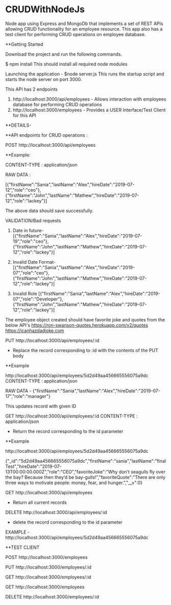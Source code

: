 # CRUDWithNodeJs
Node app using Express and MongoDb that implements a set of REST APIs allowing CRUD functionality for an employee resource. 
This app also has a test client for performing CRUD operations on employee database.

**Getting Started

Download the project and run the following commands.

$ npm install 
This should install all required node modules

Launching the application - 
$node server.js
This runs the startup script and starts the node server on port 3000.

This API has 2 endpoints
1. http://localhost:3000/api/employees - Allows interaction with employees database for performing CRUD operations
2. http://localhost:3000/employees - Provides a USER Interface/Test Client for this API

**DETAILS-

**API endpoints for CRUD operations :

POST http://localhost:3000/api/employees

**Example:

CONTENT-TYPE : application/json

RAW DATA : 

[{"firstName":"Sania","lastName":"Alex","hireDate":"2019-07-12","role":"ceo"}, {"firstName":"John","lastName":"Mathew","hireDate":"2019-07-12","role":"lackey"}]

The above data should save successfully.

VALIDATION/Bad requests

1. Date in future-
[{"firstName":"Sania","lastName":"Alex","hireDate":"2019-07-19","role":"ceo"}, {"firstName":"John","lastName":"Mathew","hireDate":"2019-07-12","role":"lackey"}]

2. Invalid Date Format-
[{"firstName":"Sania","lastName":"Alex","hireDate":"2019-07","role":"ceo"}, {"firstName":"John","lastName":"Mathew","hireDate":"2019-07-12","role":"lackey"}]

3. Invalid Role
[{"firstName":"Sania","lastName":"Alex","hireDate":"2019-07","role":"Developer"}, {"firstName":"John","lastName":"Mathew","hireDate":"2019-07-12","role":"lackey"}]


The employee object created should have favorite joke and quotes from the below API's
     https://ron-swanson-quotes.herokuapp.com/v2/quotes
     https://icanhazdadjoke.com
     

PUT http://localhost:3000/api/employees/:id


- Replace the record corresponding to :id with the contents of the PUT body

**Example

http://localhost:3000/api/employees/5d2d49aa456665556075a9dc
CONTENT-TYPE : application/json

RAW DATA - 
{"firstName":"Sania","lastName":"Alex","hireDate":"2019-07-17","role":"manager"}

This updates record with given ID


GET http://localhost:3000/api/employees/:id
CONTENT-TYPE : application/json

- Return the record corresponding to the id parameter

**Example

http://localhost:3000/api/employees/5d2d49aa456665556075a9dc

{"_id":"5d2d49aa456665556075a9dc","firstName":"sania","lastName":"finalTest","hireDate":"2019-07-13T00:00:00.000Z","role":"CEO","favoriteJoke":"Why don’t seagulls fly over the bay? Because then they’d be bay-gulls!","favoriteQuote":"There are only three ways to motivate people: money, fear, and hunger.","__v":0}


GET http://localhost:3000/api/employees

- Return all current records


DELETE http://localhost:3000/api/employees/:id

- delete the record corresponding to the id parameter

EXAMPLE - 
http://localhost:3000/api/employees/5d2d49aa456665556075a9dc

**TEST CLIENT

POST http://localhost:3000/employees

PUT http://localhost:3000/employees/:id

GET http://localhost:3000/employees/:id

GET http://localhost:3000/employees

DELETE http://localhost:3000/employees/:id
